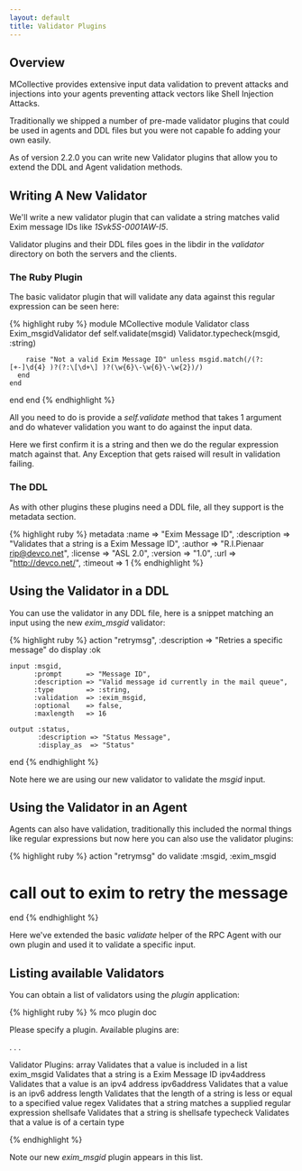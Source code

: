 ```yaml
---
layout: default
title: Validator Plugins
---
```

[DDL]: /mcollective/reference/plugins/ddl.html

## Overview
MCollective provides extensive input data validation to prevent attacks and
injections into your agents preventing attack vectors like Shell Injection
Attacks.

Traditionally we shipped a number of pre-made validator plugins that could be
used in agents and DDL files but you were not capable fo adding your own easily.

As of version 2.2.0 you can write new Validator plugins that allow you to extend
the DDL and Agent validation methods.

## Writing A New Validator
We'll write a new validator plugin that can validate a string matches valid Exim
message IDs like *1Svk5S-0001AW-I5*.

Validator plugins and their DDL files goes in the libdir in the *validator*
directory on both the servers and the clients.

### The Ruby Plugin
The basic validator plugin that will validate any data against this regular
expression can be seen here:

{% highlight ruby %}
module MCollective
  module Validator
    class Exim_msgidValidator
      def self.validate(msgid)
        Validator.typecheck(msgid, :string)

        raise "Not a valid Exim Message ID" unless msgid.match(/(?:[+-]\d{4} )?(?:\[\d+\] )?(\w{6}\-\w{6}\-\w{2})/)
      end
    end
  end
end
{% endhighlight %}

All you need to do is provide a *self.validate* method that takes 1 argument and
do whatever validation you want to do against the input data.

Here we first confirm it is a string and then we do the regular expression match
against that.  Any Exception that gets raised will result in validation failing.

### The DDL
As with other plugins these plugins need a DDL file, all they support is the
metadata section.

{% highlight ruby %}
metadata    :name        => "Exim Message ID",
            :description => "Validates that a string is a Exim Message ID",
            :author      => "R.I.Pienaar <rip@devco.net>",
            :license     => "ASL 2.0",
            :version     => "1.0",
            :url         => "http://devco.net/",
            :timeout     => 1
{% endhighlight %}

## Using the Validator in a DDL
You can use the validator in any DDL file, here is a snippet matching an input
using the new *exim_msgid* validator:

{% highlight ruby %}
action "retrymsg", :description => "Retries a specific message" do
    display :ok

    input :msgid,
          :prompt      => "Message ID",
          :description => "Valid message id currently in the mail queue",
          :type        => :string,
          :validation  => :exim_msgid,
          :optional    => false,
          :maxlength   => 16

    output :status,
           :description => "Status Message",
           :display_as  => "Status"
end
{% endhighlight %}

Note here we are using our new validator to validate the *msgid* input.

## Using the Validator in an Agent
Agents can also have validation, traditionally this included the normal things
like regular expressions but now here you can also use the validator plugins:

{% highlight ruby %}
action "retrymsg" do
  validate :msgid, :exim_msgid

  # call out to exim to retry the message
end
{% endhighlight %}

Here we've extended the basic *validate* helper of the RPC Agent with our own
plugin and used it to validate a specific input.

## Listing available Validators
You can obtain a list of validators using the *plugin* application:

{% highlight ruby %}
% mco plugin doc

Please specify a plugin. Available plugins are:

.
.
.

Validator Plugins:
  array                     Validates that a value is included in a list
  exim_msgid                Validates that a string is a Exim Message ID
  ipv4address               Validates that a value is an ipv4 address
  ipv6address               Validates that a value is an ipv6 address
  length                    Validates that the length of a string is less or equal to a specified value
  regex                     Validates that a string matches a supplied regular expression
  shellsafe                 Validates that a string is shellsafe
  typecheck                 Validates that a value is of a certain type

{% endhighlight %}

Note our new *exim_msgid* plugin appears in this list.

